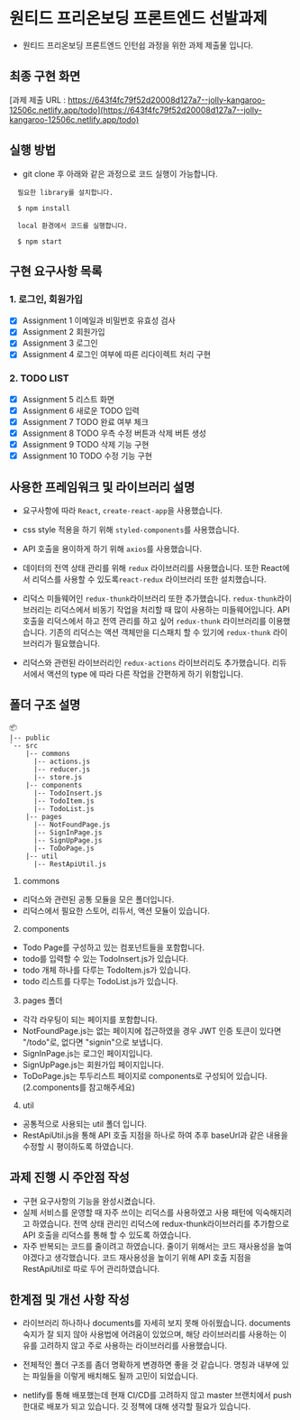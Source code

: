 # 원티드 프리온보딩 프론트엔드 선발과제

- 원티드 프리온보딩 프론트엔드 인턴쉽 과정을 위한 과제 제출물 입니다.

## 최종 구현 화면

[과제 제출 URL : https://643f4fc79f52d20008d127a7--jolly-kangaroo-12506c.netlify.app/todo](https://643f4fc79f52d20008d127a7--jolly-kangaroo-12506c.netlify.app/todo)

## 실행 방법

- git clone 후 아래와 같은 과정으로 코드 실행이 가능합니다.

```
  필요한 library를 설치합니다.
  
  $ npm install
  
  local 환경에서 코드를 실행합니다.
  
  $ npm start
```

## 구현 요구사항 목록 

### 1. 로그인, 회원가입
- [X] Assignment 1 이메일과 비밀번호 유효성 검사
- [X] Assignment 2 회원가입
- [X] Assignment 3 로그인
- [X] Assignment 4 로그인 여부에 따른 리다이렉트 처리 구현

### 2. TODO LIST
- [X] Assignment 5 리스트 화면
- [X] Assignment 6 새로운 TODO 입력
- [X] Assignment 7 TODO 완료 여부 체크
- [X] Assignment 8 TODO 우측 수정 버튼과 삭제 버튼 생성
- [X] Assignment 9 TODO 삭제 기능 구현
- [X] Assignment 10 TODO 수정 기능 구현

## 사용한 프레임워크 및 라이브러리 설명

- 요구사항에 따라 <code>React</code>, <code>create-react-app</code>을 사용했습니다.

- css style 적용을 하기 위해 <code>styled-components</code>를 사용했습니다.

- API 호출을 용이하게 하기 위해 <code>axios</code>를 사용했습니다.

- 데이터의 전역 상태 관리를 위해 <code>redux</code> 라이브러리를 사용했습니다. 또한 React에서 리덕스를 사용할 수 있도록<code>react-redux</code> 라이브러리 또한 설치했습니다.

- 리덕스 미들웨어인 <code>redux-thunk</code>라이브러리 또한 추가했습니다. <code>redux-thunk</code>라이브러리는 리덕스에서 비동기 작업을 처리할 때 많이 사용하는 미들웨어입니다. API 호출을 리덕스에서 하고 전역 관리를 하고 싶어 <code>redux-thunk</code> 라이브러리를 이용했습니다. 기존의 리덕스는 액션 객체만을 디스패치 할 수 있기에 <code>redux-thunk</code> 라이브러리가 필요했습니다.

- 리덕스와 관련된 라이브러리인 <code>redux-actions</code> 라이브러리도 추가했습니다. 리듀서에서 액션의 type 에 따라 다른 작업을 간편하게 하기 위함입니다.

## 폴더 구조 설명

```
📦 
|-- public
`-- src
    |-- commons 
      |-- actions.js
      |-- reducer.js 
      |-- store.js
    |-- components
      |-- TodoInsert.js
      |-- TodoItem.js
      |-- TodoList.js
    |-- pages
      |-- NotFoundPage.js
      |-- SignInPage.js
      |-- SignUpPage.js
      |-- ToDoPage.js
    |-- util
      |-- RestApiUtil.js
```

1. commons
- 리덕스와 관련된 공통 모듈을 모은 폴더입니다.
- 리덕스에서 필요한 스토어, 리듀서, 액션 모듈이 있습니다.

2. components 
- Todo Page를 구성하고 있는 컴포넌트들을 포함합니다.
- todo를 입력할 수 있는 TodoInsert.js가 있습니다.
- todo 개체 하나를 다루는 TodoItem.js가 있습니다.
- todo 리스트를 다루는 TodoList.js가 있습니다.

3. pages 폴더
- 각각 라우팅이 되는 페이지를 포함합니다.
- NotFoundPage.js는 없는 페이지에 접근하였을 경우 JWT 인증 토큰이 있다면 "/todo"로, 없다면 "signin"으로 보냅니다.
- SignInPage.js는 로그인 페이지입니다.
- SignUpPage.js는 회원가입 페이지입니다.
- ToDoPage.js는 투두리스트 페이지로 components로 구성되어 있습니다.(2.components를 참고해주세요)

4. util 
- 공통적으로 사용되는 util 폴더 입니다.
- RestApiUtil.js을 통해 API 호출 지점을 하나로 하여 추후 baseUrl과 같은 내용을 수정할 시 평이하도록 하였습니다.



## 과제 진행 시 주안점 작성

- 구현 요구사항의 기능을 완성시켰습니다.
- 실제 서비스를 운영할 때 자주 쓰이는 리덕스를 사용하였고 사용 패턴에 익숙해지려고 하였습니다. 전역 상태 관리인 리덕스에 redux-thunk라이브러리를 추가함으로 API 호출을 리덕스를 통해 할 수 있도록 하였습니다.
- 자주 반복되는 코드를 줄이려고 하였습니다. 줄이기 위해서는 코드 재사용성을 높여야겠다고 생각했습니다. 코드 재사용성을 높이기 위해 API 호출 지점을 RestApiUtil로 따로 두어 관리하였습니다. 


## 한계점 및 개선 사항 작성

- 라이브러리 하나하나 documents를 자세히 보지 못해 아쉬웠습니다. documents 숙지가 잘 되지 않아 사용법에 어려움이 있었으며, 해당 라이브러리를 사용하는 이유를 고려하지 않고 주로 사용하는 라이브러리를 사용했습니다. 

- 전체적인 폴더 구조를 좀더 명확하게 변경하면 좋을 것 같습니다. 명칭과 내부에 있는 파일들을 이렇게 배치해도 될까 고민이 되었습니다. 

- netlify를 통해 배포했는데 현재 CI/CD를 고려하지 않고 master 브랜치에서 push한대로 배포가 되고 있습니다. 깃 정책에 대해 생각할 필요가 있습니다.





